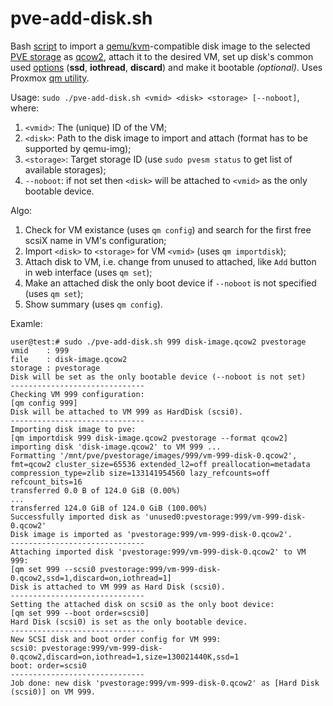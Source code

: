 # pve-add-disk.sh
Bash [script](pve-add-disk.sh) to import a [qemu/kvm](https://pve.proxmox.com/wiki/Qemu/KVM_Virtual_Machines)-compatible disk image to the selected [PVE storage](https://pve.proxmox.com/wiki/Storage) as [qcow2](https://en.wikipedia.org/wiki/Qcow), attach it to the desired VM, set up disk's common used [options](https://pve.proxmox.com/wiki/Qemu/KVM_Virtual_Machines#qm_virtual_machines_settings) (**ssd**, **iothread**, **discard**) and make it bootable _(optional)_. 
Uses Proxmox [qm utility](https://pve.proxmox.com/pve-docs/qm.1.html).

Usage: `sudo ./pve-add-disk.sh <vmid> <disk> <storage> [--noboot]`, where:
1. `<vmid>`: The (unique) ID of the VM;
2. `<disk>`: Path to the disk image to import and attach (format has to be supported by qemu-img);
3. `<storage>`: Target storage ID (use `sudo pvesm status` to get list of available storages);
4. `--noboot`: if not set then `<disk>` will be attached to `<vmid>` as the only bootable device.

Algo:
1. Check for VM existance (uses `qm config`) and search for the first free scsiX name in VM's configuration;
2. Import `<disk>` to `<storage>` for VM `<vmid>` (uses `qm importdisk`);
3. Attach disk to VM, i.e. change from unused to attached, like `Add` button in web interface (uses `qm set`);
4. Make an attached disk the only boot device if `--noboot` is not specified (uses `qm set`);
5. Show summary (uses `qm config`).

Examle:
```
user@test:# sudo ./pve-add-disk.sh 999 disk-image.qcow2 pvestorage
vmid    : 999
file    : disk-image.qcow2
storage : pvestorage
Disk will be set as the only bootable device (--noboot is not set)
------------------------------
Checking VM 999 configuration:
[qm config 999]
Disk will be attached to VM 999 as HardDisk (scsi0).
------------------------------
Importing disk image to pve:
[qm importdisk 999 disk-image.qcow2 pvestorage --format qcow2]
importing disk 'disk-image.qcow2' to VM 999 ...
Formatting '/mnt/pve/pvestorage/images/999/vm-999-disk-0.qcow2', fmt=qcow2 cluster_size=65536 extended_l2=off preallocation=metadata compression_type=zlib size=133141954560 lazy_refcounts=off refcount_bits=16
transferred 0.0 B of 124.0 GiB (0.00%)
...
transferred 124.0 GiB of 124.0 GiB (100.00%)
Successfully imported disk as 'unused0:pvestorage:999/vm-999-disk-0.qcow2'
Disk image is imported as 'pvestorage:999/vm-999-disk-0.qcow2'.
------------------------------
Attaching imported disk 'pvestorage:999/vm-999-disk-0.qcow2' to VM 999:
[qm set 999 --scsi0 pvestorage:999/vm-999-disk-0.qcow2,ssd=1,discard=on,iothread=1]
Disk is attached to VM 999 as Hard Disk (scsi0).
------------------------------
Setting the attached disk on scsi0 as the only boot device:
[qm set 999 --boot order=scsi0]
Hard Disk (scsi0) is set as the only bootable device.
------------------------------
New SCSI disk and boot order config for VM 999:
scsi0: pvestorage:999/vm-999-disk-0.qcow2,discard=on,iothread=1,size=130021440K,ssd=1
boot: order=scsi0
------------------------------
Job done: new disk 'pvestorage:999/vm-999-disk-0.qcow2' as [Hard Disk (scsi0)] on VM 999.
```
